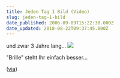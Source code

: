 ```yaml
---
title: Jeden Tag 1 Bild (Video)
slug: jeden-tag-1-bild
date_published: 2006-09-09T15:22:30.000Z
date_updated: 2018-08-22T09:37:45.000Z
---
```


und zwar 3 Jahre lang...
[![](//picdump.thafaker.de/performancing/brille.jpg)](http://thafaker.de/?p=1317#more-1317)

"Brille" steht Ihr einfach besser...

([via](http://www.verficktescheisse.com/))
